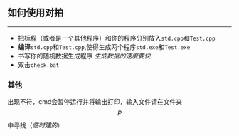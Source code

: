 ## 如何使用对拍
______

- 把标程（或者是一个其他程序）和你的程序分别放入`std.cpp`和`Test.cpp`
- **编译**`std.cpp`和`Test.cpp`,使得生成两个程序`std.exe`和`Test.exe`
- 书写你的随机数据生成程序 _生成数据的速度要快_
- 双击`check.bat`

### 其他
出现不符，cmd会暂停运行并将输出打印，输入文件请在文件夹$$ P $$中寻找（*临时建的*）
